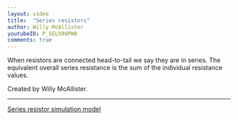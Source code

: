 ```yaml
---
layout: video
title:  "Series resistors"
author: Willy McAllister
youtubeID: P_SELh0dPW0
comments: true
--- 
```


When resistors are connected head-to-tail we say they are in series. The equivalent overall series resistance is the sum of the individual resistance values. 

Created by Willy McAllister.

----

[Series resistor simulation model](https://spinningnumbers.org/circuit-sandbox/index.html?value=%5B%5B%22w%22%2C%5B232%2C32%2C192%2C32%5D%5D%2C%5B%22w%22%2C%5B128%2C32%2C176%2C32%5D%5D%2C%5B%22a%22%2C%5B176%2C32%2C0%5D%2C%7B%22color%22%3A%22magenta%22%2C%22offset%22%3A%220%22%2C%22_json_%22%3A2%7D%2C%5B%221%22%2C%223%22%5D%5D%2C%5B%22w%22%2C%5B128%2C128%2C128%2C176%5D%5D%2C%5B%22w%22%2C%5B128%2C80%2C128%2C32%5D%5D%2C%5B%22r%22%2C%5B232%2C128%2C0%5D%2C%7B%22name%22%3A%22R3%22%2C%22r%22%3A%22100%22%2C%22_json_%22%3A5%7D%2C%5B%224%22%2C%220%22%5D%5D%2C%5B%22r%22%2C%5B232%2C80%2C0%5D%2C%7B%22name%22%3A%22R2%22%2C%22r%22%3A%2250%22%2C%22_json_%22%3A6%7D%2C%5B%222%22%2C%224%22%5D%5D%2C%5B%22r%22%2C%5B232%2C32%2C0%5D%2C%7B%22name%22%3A%22R1%22%2C%22r%22%3A%22100%22%2C%22_json_%22%3A7%7D%2C%5B%223%22%2C%222%22%5D%5D%2C%5B%22v%22%2C%5B128%2C80%2C0%5D%2C%7B%22value%22%3A%22dc(1.5)%22%2C%22_json_%22%3A8%7D%2C%5B%221%22%2C%220%22%5D%5D%2C%5B%22g%22%2C%5B184%2C176%2C0%5D%2C%7B%22_json_%22%3A9%7D%2C%5B%220%22%5D%5D%2C%5B%22w%22%2C%5B128%2C176%2C184%2C176%5D%5D%2C%5B%22w%22%2C%5B232%2C176%2C184%2C176%5D%5D%2C%5B%22view%22%2C-28.30000000000001%2C-7.760000000000005%2C1.953125%2C%2250%22%2C%2210%22%2C%221G%22%2Cnull%2C%22100%22%2C%220.01%22%2C%221000%22%5D%5D)